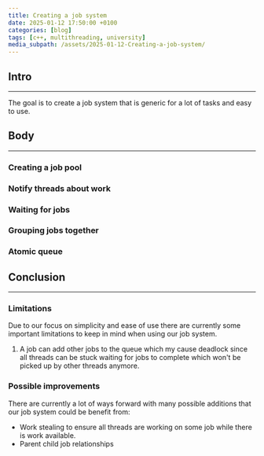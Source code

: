```yaml
---
title: Creating a job system
date: 2025-01-12 17:50:00 +0100
categories: [blog]
tags: [c++, multithreading, university]
media_subpath: /assets/2025-01-12-Creating-a-job-system/
---
```


## Intro
---

The goal is to create a job system that is generic for a lot of tasks and easy to use.

## Body
---

### Creating a job pool

### Notify threads about work

### Waiting for jobs

### Grouping jobs together

### Atomic queue

## Conclusion
--- 

### Limitations
Due to our focus on simplicity and ease of use there are currently some important limitations to keep in mind when using our job system.

1. A job can add other jobs to the queue which my cause deadlock since all threads can be stuck waiting for jobs to complete which won't be picked up by other threads anymore.

### Possible improvements
There are currently a lot of ways forward with many possible additions that our job system could be benefit from:

- Work stealing to ensure all threads are working on some job while there is work available.
- Parent child job relationships